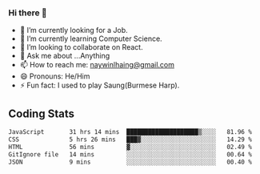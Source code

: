 ### Hi there 👋

- 🔭 I’m currently looking for a Job.
- 🌱 I’m currently learning Computer Science.
- 👯 I’m looking to collaborate on React.
- 💬 Ask me about ...Anything
- 📫 How to reach me: naywinlhaing@gmail.com
- 😄 Pronouns: He/Him
- ⚡ Fun fact: I used to play Saung(Burmese Harp).


## Coding Stats
<!--START_SECTION:waka-->

```txt
JavaScript       31 hrs 14 mins  ████████████████████▒░░░░   81.96 %
CSS              5 hrs 26 mins   ███▓░░░░░░░░░░░░░░░░░░░░░   14.29 %
HTML             56 mins         ▓░░░░░░░░░░░░░░░░░░░░░░░░   02.49 %
GitIgnore file   14 mins         ░░░░░░░░░░░░░░░░░░░░░░░░░   00.64 %
JSON             9 mins          ░░░░░░░░░░░░░░░░░░░░░░░░░   00.40 %
```

<!--END_SECTION:waka-->
